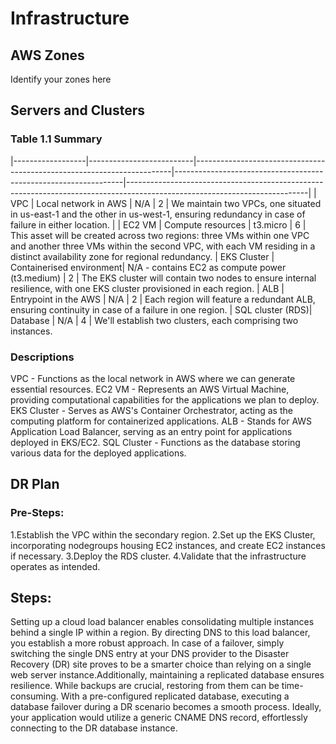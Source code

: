 # Infrastructure

## AWS Zones
Identify your zones here

## Servers and Clusters

### Table 1.1 Summary
|------------------|--------------------------|------------------------------------------------------------------------|-----------------------------------------------------------------|---------------------------------------------------------------------------------------------------------------------------|
| VPC	           | Local network in AWS     | N/A 																   | 2                                                        		 | We maintain two VPCs, one situated in us-east-1 and the other in us-west-1, ensuring redundancy in case of failure in either location.     |
| EC2 VM           | Compute resources        | t3.micro															   | 6 																 | This asset will be created across two regions: three VMs within one VPC and another three VMs within the second VPC, with each VM residing in a distinct availability zone for regional redundancy.
| EKS Cluster      | Containerised environment| N/A - contains EC2 as compute power (t3.medium)                        | 2                                                               | The EKS cluster will contain two nodes to ensure internal resilience, with one EKS cluster provisioned in each region.
| ALB              | Entrypoint in the AWS    | N/A                                                                    | 2                                                               | Each region will feature a redundant ALB, ensuring continuity in case of a failure in one region.
| SQL cluster (RDS)| Database                 | N/A                                                                    | 4                                                               | We'll establish two clusters, each comprising two instances.

### Descriptions
VPC - Functions as the local network in AWS where we can generate essential resources.
EC2 VM - Represents an AWS Virtual Machine, providing computational capabilities for the applications we plan to deploy.
EKS Cluster - Serves as AWS's Container Orchestrator, acting as the computing platform for containerized applications.
ALB - Stands for AWS Application Load Balancer, serving as an entry point for applications deployed in EKS/EC2.
SQL Cluster - Functions as the database storing various data for the deployed applications.

## DR Plan
### Pre-Steps:
1.Establish the VPC within the secondary region.
2.Set up the EKS Cluster, incorporating nodegroups housing EC2 instances, and create EC2 instances if necessary.
3.Deploy the RDS cluster.
4.Validate that the infrastructure operates as intended.

## Steps:
Setting up a cloud load balancer enables consolidating multiple instances behind a single IP within a region. By directing DNS to this load balancer, you establish a more robust approach. In case of a failover, simply switching the single DNS entry at your DNS provider to the Disaster Recovery (DR) site proves to be a smarter choice than relying on a single web server instance.Additionally, maintaining a replicated database ensures resilience. While backups are crucial, restoring from them can be time-consuming. With a pre-configured replicated database, executing a database failover during a DR scenario becomes a smooth process. Ideally, your application would utilize a generic CNAME DNS record, effortlessly connecting to the DR database instance.